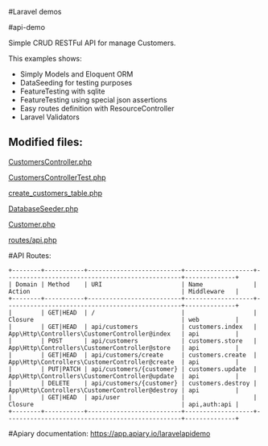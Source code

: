 #Laravel demos

#api-demo

Simple CRUD RESTFul API for manage Customers.

This examples shows:
- Simply Models and Eloquent ORM
- DataSeeding for testing purposes
- FeatureTesting with sqlite
- FeatureTesting using special json assertions
- Easy routes definition with ResourceController
- Laravel Validators


## Modified files:
[CustomersController.php](app/Http/Controllers/CustomersController.php)

[CustomersControllerTest.php](tests/Feature/CustomersControllerTest.php)

[create_customers_table.php](database/migrations/2019_08_01_220752_create_customers_table.php)

[DatabaseSeeder.php](database/seeds/DatabaseSeeder.php)

[Customer.php](app/Customer.php)

[routes/api.php](routes/api.php)


#API Routes:
```
+--------+-----------+--------------------------+-------------------+-------------------------------------------------+--------------+
| Domain | Method    | URI                      | Name              | Action                                          | Middleware   |
+--------+-----------+--------------------------+-------------------+-------------------------------------------------+--------------+
|        | GET|HEAD  | /                        |                   | Closure                                         | web          |
|        | GET|HEAD  | api/customers            | customers.index   | App\Http\Controllers\CustomerController@index   | api          |
|        | POST      | api/customers            | customers.store   | App\Http\Controllers\CustomerController@store   | api          |
|        | GET|HEAD  | api/customers/create     | customers.create  | App\Http\Controllers\CustomerController@create  | api          |
|        | PUT|PATCH | api/customers/{customer} | customers.update  | App\Http\Controllers\CustomerController@update  | api          |
|        | DELETE    | api/customers/{customer} | customers.destroy | App\Http\Controllers\CustomerController@destroy | api          |
|        | GET|HEAD  | api/user                 |                   | Closure                                         | api,auth:api |
+--------+-----------+--------------------------+-------------------+-------------------------------------------------+--------------+
```

#Apiary documentation:
https://app.apiary.io/laravelapidemo